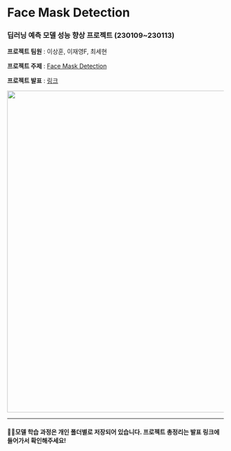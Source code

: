 # Face Mask Detection
### 딥러닝 예측 모델 성능 향상 프로젝트 (230109~230113)

**프로젝트 팀원** : 이상훈, 이재영F, 최세현

**프로젝트 주제** : [Face Mask Detection](https://www.kaggle.com/datasets/andrewmvd/face-mask-detection?datasetId=667889&sortBy=voteCount
)  

**프로젝트 발표** : [링크](https://frozenpotato.notion.site/Mini-Project-3-e105c0f01e01416e8d2724e035de4040)

<div align='center'>
  <img src="https://user-images.githubusercontent.com/106129152/212220759-cb320896-d81d-4d10-9033-e3df157010d3.png" width="750">
</div>
<hr/>

#### 👨‍🏫모델 학습 과정은 개인 폴더별로 저장되어 있습니다. 프로젝트 총정리는 발표 링크에 들어가서 확인해주세요!
